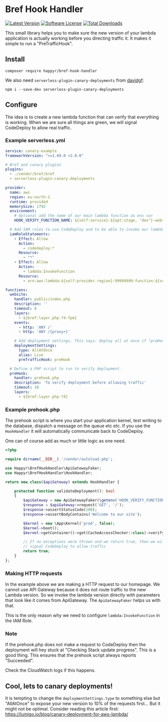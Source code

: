 # Bref Hook Handler

[![Latest Version](https://img.shields.io/github/release/Happyr/bref-hook-handler.svg?style=flat-square)](https://github.com/Happyr/bref-hook-handler/releases)
[![Software License](https://img.shields.io/badge/license-MIT-brightgreen.svg?style=flat-square)](LICENSE)
[![Total Downloads](https://img.shields.io/packagist/dt/happyr/bref-hook-handler.svg?style=flat-square)](https://packagist.org/packages/happyr/bref-hook-handler)

This small library helps you to make sure the new version of your lambda application
is actually working before you directing traffic it. It makes it simple to run a
"PreTrafficHook".

## Install

```
composer require happyr/bref-hook-handler
```

We also need `serverless-plugin-canary-deployments` from
[davidgf](https://github.com/davidgf/serverless-plugin-canary-deployments):

```
npm i --save-dev serverless-plugin-canary-deployments
```

## Configure

The idea is to create a new lambda function that can verify that everything is
working. When we are sure all things are green, we will signal CodeDeploy to allow
real traffic.

### Example serverless.yml

```yaml
service: canary-example
frameworkVersion: ">=1.69.0 <2.0.0"

# Bref and canary plugins
plugins:
  - ./vendor/bref/bref
  - serverless-plugin-canary-deployments

provider:
  name: aws
  region: eu-north-1
  runtime: provided
  memorySize: 1792
  environment:
    # Optional add the name of our main lambda function as env var
    HOOK_VERIFY_FUNCTION_NAME: ${self:service}-${opt:stage, "dev"}-website

  # Add IAM roles to use CodeDeploy and to be able to invoke our lambda function.
  iamRoleStatements:
    - Effect: Allow
      Action:
        - codedeploy:*
      Resource:
        - "*"
    - Effect: Allow
      Action:
        - lambda:InvokeFunction
      Resource:
        - arn:aws:lambda:${self:provider.region}:99999999:function:${self:service}-${opt:stage, "dev"}-website

functions:
  website:
    handler: public/index.php
    description: ''
    timeout: 8
    layers:
      - ${bref:layer.php-74-fpm}
    events:
      - http: 'ANY /'
      - http: 'ANY /{proxy+}'

    # Add deployment settings. This says: Deploy all at once if "preHook" says it is okey
    deploymentSettings:
      type: AllAtOnce
      alias: Live
      preTrafficHook: preHook

  # Define a PHP script to run to verify deployment.
  preHook:
    handler: prehook.php
    description: 'To verify deployment before allowing traffic'
    timeout: 10
    layers:
      - ${bref:layer.php-74}
```

### Example prehook.php

The prehook script is where you start your application kernel, test writing to
the database, dispatch a message on the queue etc etc. If you use the `HookHandler`
it will automatically communicate back to CodeDeploy.

One can of course add as much or little logic as one need.

```php
<?php

require dirname(__DIR__).'/vendor/autoload.php';

use Happyr\BrefHookHandler\ApiGatewayFaker;
use Happyr\BrefHookHandler\HookHandler;

return new class($apiGateway) extends HookHandler {

    protected function validateDeployment(): bool
    {
        $apiGateway = new ApiGatewayFaker(\getenv('HOOK_VERIFY_FUNCTION_NAME'));
        $response = $apiGateway->request('GET', '/');
        $response->assertStatusCode(200);
        $response->assertBodyContains('Welcome to our site');

        $kernel = new \App\Kernel('prod', false);
        $kernel->boot();
        $kernel->getContainer()->get(CacheAccessChecker::class)->verify();

        // If no exceptions were thrown and we return true, then we will
        // signal CodeDeploy to allow traffic
        return true;
    }
};
```

### Making HTTP requests

In the example above we are making a HTTP request to our homepage. We cannot use
API Gateway because it does not route traffic to the new Lambda version. So we invoke
the lambda version directly with parameters that look like it comes from ApiGateway.
The `ApiGatewayFaker` helps us with that.

This is the only reason why we need to configure `lambda:InvokeFunction` in the
IAM Role.

### Note

If the prehook.php does not make a request to CodeDeploy then the deployment will
hey stuck at "Checking Stack update progress". This is a good thing. This ensures
that the prehook script always reports "Succeeded".

Check the CloudWatch logs if this happens.

## Cool, lets to canary deployments!

It is tempting to change the `deploymentSettings.type` to something else but "AllAtOnce"
to expose your new version to 10% of the requests first... But it might not be optimal.
Consider reading this article first: https://lumigo.io/blog/canary-deployment-for-aws-lambda/
